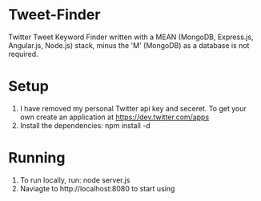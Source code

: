 Tweet-Finder
============

Twitter Tweet Keyword Finder written with a MEAN (MongoDB, Express.js, Angular.js, Node.js) stack, minus the 'M' (MongoDB) as a database is not required.

Setup
============

1. I have removed my personal Twitter api key and seceret. To get your own create an application at https://dev.twitter.com/apps
2. Install the dependencies: npm install -d

Running
============

1. To run locally, run: node server.js
2. Naviagte to http://localhost:8080 to start using


